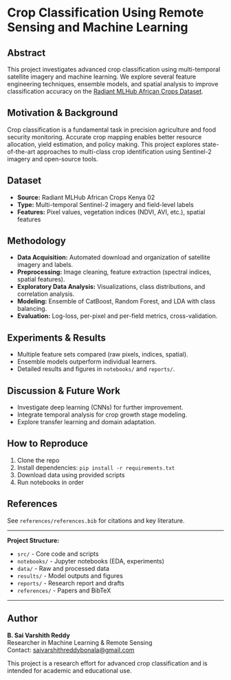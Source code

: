 # Crop Classification Using Remote Sensing and Machine Learning

## Abstract
This project investigates advanced crop classification using multi-temporal satellite imagery and machine learning. We explore several feature engineering techniques, ensemble models, and spatial analysis to improve classification accuracy on the [Radiant MLHub African Crops Dataset](https://mlhub.earth/data/ref_african_crops_kenya_02/).

## Motivation & Background
Crop classification is a fundamental task in precision agriculture and food security monitoring. Accurate crop mapping enables better resource allocation, yield estimation, and policy making. This project explores state-of-the-art approaches to multi-class crop identification using Sentinel-2 imagery and open-source tools.

## Dataset
- **Source:** Radiant MLHub African Crops Kenya 02
- **Type:** Multi-temporal Sentinel-2 imagery and field-level labels
- **Features:** Pixel values, vegetation indices (NDVI, AVI, etc.), spatial features

## Methodology
- **Data Acquisition:** Automated download and organization of satellite imagery and labels.
- **Preprocessing:** Image cleaning, feature extraction (spectral indices, spatial features).
- **Exploratory Data Analysis:** Visualizations, class distributions, and correlation analysis.
- **Modeling:** Ensemble of CatBoost, Random Forest, and LDA with class balancing.
- **Evaluation:** Log-loss, per-pixel and per-field metrics, cross-validation.

## Experiments & Results
- Multiple feature sets compared (raw pixels, indices, spatial).
- Ensemble models outperform individual learners.
- Detailed results and figures in `notebooks/` and `reports/`.

## Discussion & Future Work
- Investigate deep learning (CNNs) for further improvement.
- Integrate temporal analysis for crop growth stage modeling.
- Explore transfer learning and domain adaptation.

## How to Reproduce
1. Clone the repo
2. Install dependencies: `pip install -r requirements.txt`
3. Download data using provided scripts
4. Run notebooks in order

## References
See `references/references.bib` for citations and key literature.

---

**Project Structure:**
- `src/` - Core code and scripts
- `notebooks/` - Jupyter notebooks (EDA, experiments)
- `data/` - Raw and processed data
- `results/` - Model outputs and figures
- `reports/` - Research report and drafts
- `references/` - Papers and BibTeX

---

## Author
**B. Sai Varshith Reddy**  
Researcher in Machine Learning & Remote Sensing  
Contact: saivarshithreddybonala@gmail.com  

This project is a research effort for advanced crop classification and is intended for academic and educational use.
